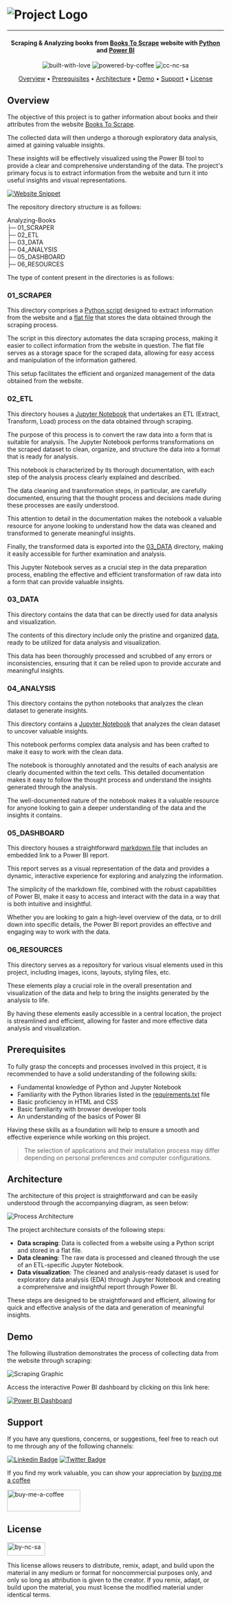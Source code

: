 # ![Project Logo][project_logo]

---

<h4 align="center">Scraping & Analyzing books from <a href="https://books.toscrape.com/" target="_blank">Books To Scrape</a> website with <a href="https://en.wikipedia.org/wiki/Python_(programming_language)" target="_blank">Python</a> and <a href="https://en.wikipedia.org/wiki/Microsoft_Power_BI" target="_blank">Power BI</a></h4>

<p align='center'>
<img src="https://i.ibb.co/KxfMMsP/built-with-love.png" alt="built-with-love" border="0">
<img src="https://i.ibb.co/MBDK1Pk/powered-by-coffee.png" alt="powered-by-coffee" border="0">
<img src="https://i.ibb.co/CtGqhQH/cc-nc-sa.png" alt="cc-nc-sa" border="0">
</p>

<p align="center">
  <a href="#overview">Overview</a> •
  <a href="#prerequisites">Prerequisites</a> •
  <a href="#architecture">Architecture</a> •
  <a href="#demo">Demo</a> •
  <a href="#support">Support</a> •
  <a href="#license">License</a>
</p>

## Overview

The objective of this project is to gather information about books and their attributes from the website [Books To Scrape][website_link].

The collected data will then undergo a thorough exploratory data analysis, aimed at gaining valuable insights. 

These insights will be effectively visualized using the Power BI tool to provide a clear and comprehensive understanding of the data. The project's primary focus is to extract information from the website and turn it into useful insights and visual representations.

[![Website Snippet][website_snippet]][website_link]

The repository directory structure is as follows:

Analyzing-Books<br>
├─ 01_SCRAPER<br>
├─ 02_ETL<br>
├─ 03_DATA<br>
├─ 04_ANALYSIS<br>
├─ 05_DASHBOARD<br>
├─ 06_RESOURCES<br>

The type of content present in the directories is as follows:

### 01_SCRAPER

This directory comprises a [Python script](01_SCRAPER/main.py) designed to extract information from the website and a [flat file](01_SCRAPER/scraped_data.csv) that stores the data obtained through the scraping process. 

The script in this directory automates the data scraping process, making it easier to collect information from the website in question. The flat file serves as a storage space for the scraped data, allowing for easy access and manipulation of the information gathered. 

This setup facilitates the efficient and organized management of the data obtained from the website.

### 02_ETL

This directory houses a [Jupyter Notebook](02_ETL/books_data_transformation.ipynb) that undertakes an ETL (Extract, Transform, Load) process on the data obtained through scraping. 

The purpose of this process is to convert the raw data into a form that is suitable for analysis. The Jupyter Notebook performs transformations on the scraped dataset to clean, organize, and structure the data into a format that is ready for analysis. 

This notebook is characterized by its thorough documentation, with each step of the analysis process clearly explained and described. 

The data cleaning and transformation steps, in particular, are carefully documented, ensuring that the thought process and decisions made during these processes are easily understood. 

This attention to detail in the documentation makes the notebook a valuable resource for anyone looking to understand how the data was cleaned and transformed to generate meaningful insights.

Finally, the transformed data is exported into the [03_DATA](03_DATA/) directory, making it easily accessible for further examination and analysis.

This Jupyter Notebook serves as a crucial step in the data preparation process, enabling the effective and efficient transformation of raw data into a form that can provide valuable insights.

### 03_DATA

This directory contains the data that can be directly used for data analysis and visualization.

The contents of this directory include only the pristine and organized [data](/03_DATA/books_data.csv), ready to be utilized for data analysis and visualization. 

This data has been thoroughly processed and scrubbed of any errors or inconsistencies, ensuring that it can be relied upon to provide accurate and meaningful insights. 

### 04_ANALYSIS

This directory contains the python notebooks that analyzes the clean dataset to generate insights.

This directory contains a [Jupyter Notebook](/04_ANALYSIS/books_data_analysis.ipynb) that analyzes the clean dataset to uncover valuable insights. 

This notebook performs complex data analysis and has been crafted to make it easy to work with the clean data. 

The notebook is thoroughly annotated and the results of each analysis are clearly documented within the text cells. This detailed documentation makes it easy to follow the thought process and understand the insights generated through the analysis. 

The well-documented nature of the notebook makes it a valuable resource for anyone looking to gain a deeper understanding of the data and the insights it contains.

### 05_DASHBOARD

This directory houses a straightforward [markdown file](5_DASHBOARD/Books%20Analysis%20Dashboard.md) that includes an embedded link to a Power BI report. 

This report serves as a visual representation of the data and provides a dynamic, interactive experience for exploring and analyzing the information. 

The simplicity of the markdown file, combined with the robust capabilities of Power BI, make it easy to access and interact with the data in a way that is both intuitive and insightful. 

Whether you are looking to gain a high-level overview of the data, or to drill down into specific details, the Power BI report provides an effective and engaging way to work with the data.

### 06_RESOURCES

This directory serves as a repository for various visual elements used in this project, including images, icons, layouts, styling files, etc. 

These elements play a crucial role in the overall presentation and visualization of the data and help to bring the insights generated by the analysis to life. 

By having these elements easily accessible in a central location, the project is streamlined and efficient, allowing for faster and more effective data analysis and visualization.

## Prerequisites

To fully grasp the concepts and processes involved in this project, it is recommended to have a solid understanding of the following skills:

- Fundamental knowledge of Python and Jupyter Notebook
- Familiarity with the Python libraries listed in the [requirements.txt][requirements] file
- Basic proficiency in HTML and CSS
- Basic familiarity with browser developer tools
- An understanding of the basics of Power BI

Having these skills as a foundation will help to ensure a smooth and effective experience while working on this project.

> The selection of applications and their installation process may differ depending on personal preferences and computer configurations.

## Architecture

The architecture of this project is straightforward and can be easily understood through the accompanying diagram, as seen below:

![Process Architecture][process_workflow]

The project architecture consists of the following steps:

- **Data scraping**: Data is collected from a website using a Python script and stored in a flat file.
- **Data cleaning**: The raw data is processed and cleaned through the use of an ETL-specific Jupyter Notebook.
- **Data visualization**: The cleaned and analysis-ready dataset is used for exploratory data analysis (EDA) through Jupyter Notebook and creating a comprehensive and insightful report through Power BI.

These steps are designed to be straightforward and efficient, allowing for quick and effective analysis of the data and generation of meaningful insights.

## Demo

The following illustration demonstrates the process of collecting data from the website through scraping:

![Scraping Graphic][scraping_graphic]

Access the interactive Power BI dashboard by clicking on this link here:

[![Power BI Dashboard][dashboard_image]][dashboard_link]

## Support

If you have any questions, concerns, or suggestions, feel free to reach out to me through any of the following channels:

[![Linkedin Badge][linkedinbadge]][linkedin] [![Twitter Badge][twitterbadge]][twitter]

If you find my work valuable, you can show your appreciation by [buying me a coffee][buy_me_a_coffee]

<a href="https://www.buymeacoffee.com/quantumudit" target="_blank">
<img src="https://i.ibb.co/9cyrq6m/buy-me-a-coffee.png" alt="buy-me-a-coffee" border="0" width="170" height="50">
</a>

## License

<a href = 'https://creativecommons.org/licenses/by-nc-sa/4.0/' target="_blank">
    <img src="https://i.ibb.co/mvmWGkm/by-nc-sa.png" alt="by-nc-sa" border="0" width="88" height="31">
</a>

This license allows reusers to distribute, remix, adapt, and build upon the material in any medium or format for noncommercial purposes only, and only so long as attribution is given to the creator. If you remix, adapt, or build upon the material, you must license the modified material under identical terms.

<!-- Image Links -->

[project_logo]: 06_RESOURCES/project_cover_image.png
[process_workflow]: 06_RESOURCES/process_architecture.png
[scraping_graphic]: 06_RESOURCES/scraping_graphic.gif
[website_snippet]: 06_RESOURCES/website_snip.png
[dashboard_image]: 06_RESOURCES/dashboard_image.png

<!-- External Links -->

[website_link]: https://books.toscrape.com/
[requirements]: ./requirements.txt
[dashboard_link]: https://app.powerbi.com/view?r=eyJrIjoiMjdlZjJjYmUtNjEyMC00ODVjLTk4Y2YtMWEzYmI4MDZlNjljIiwidCI6IjcwODlkNGIxLTQyMmUtNDYzZi1hNGM3LTViY2FiOTk0MGRiZCJ9

<!-- Profile Links -->

[linkedin]: https://www.linkedin.com/in/uditkumarchatterjee/
[twitter]: https://twitter.com/quantumudit
[buy_me_a_coffee]: https://www.buymeacoffee.com/quantumudit

<!-- Shields Profile Links -->

[linkedinbadge]: https://img.shields.io/badge/-uditkumarchatterjee-0e76a8?style=flat&labelColor=0e76a8&logo=linkedin&logoColor=white
[twitterbadge]: https://img.shields.io/badge/-@quantumudit-1ca0f1?style=flat&labelColor=1ca0f1&logo=twitter&logoColor=white&link=https://twitter.com/quantumudit
